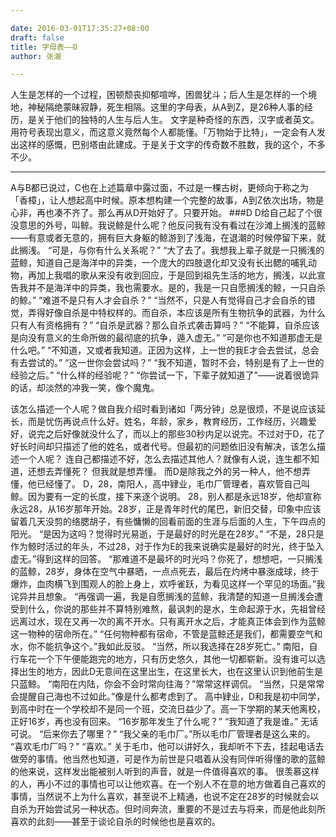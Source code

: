 ```yaml
---

date: 2016-03-01T17:35:27+08:00
draft: false
title: 字母表——D
author: 张潮

---
```





人生是怎样的一个过程，困顿颓丧抑郁喧哗，困兽犹斗；后人生是怎样的一个境地，神秘隔绝蒙昧寂静，死生相隔。这里的字母表，从A到Z，是26种人事的经历，是关于他们的独特的人生与后人生。
文字是种奇怪的东西，汉字或者英文。用符号表现出意义，而这意义竟然每个人都能懂。「万物始于比特」，一定会有人发出这样的感慨，巴别塔由此建成。于是关于文字的传奇数不胜数，我的这个，不多不少。

---

A与B都已说过，C也在上述篇章中露过面，不过是一棵古树，更倾向于称之为「香樟」，让人想起高中时候。原本想构建一个完整的故事，A到Z依次出场，物是心非，再也凑不齐了。那么再从D开始好了。只要开始。
###D
D给自己起了个很没意思的外号，叫鲸。我说鲸是什么呢？他反问我有没有看过在沙滩上搁浅的蓝鲸——有意或者无意的，拥有巨大身躯的鲸游到了浅海，在退潮的时候停留下来，就此搁浅。
“可是，与你有什么关系呢？”
“大了去了。我想我上辈子就是一只搁浅的蓝鲸，知道自己是海洋中的异类，一个庞大的四肢退化却又没有长出鳃的哺乳动物，再加上我唱的歌从来没有收到回应，于是回到祖先生活的地方，搁浅，以此宣告我并不是海洋中的异类，我也需要水。是的，我是一只自愿搁浅的鲸，一只自杀的鲸。”
“难道不是只有人才会自杀？”
“当然不，只是人有觉得自己才会自杀的错觉，弄得好像自杀是中特权样的。而自杀，本应该是所有生物抗争的武器，为什么只有人有资格拥有？”
“自杀是武器？那么自杀式袭击算吗？”
“不能算，自杀应该是向没有意义的生命所做的最彻底的抗争，遁入虚无。”
“可是你也不知道那虚无是什么吧。”
“不知道，又或者我知道。正因为这样，上一世的我E才会去尝试，总会有去尝试的。”
“这一世你会尝试吗？”
“我不知道，暂时不会，特别是有了上一世的经验之后。”
“什么样的经验呢？”
“你尝试一下，下辈子就知道了”——说着很诡异的话，却淡然的冲我一笑，像个魔鬼。

该怎么描述一个人呢？做自我介绍时看到诸如「两分钟」总是很烦，不是说应该延长，而是忧伤再说点什么好。姓名，年龄，家乡，教育经历，工作经历，兴趣爱好，说完之后好像就没什么了，而以上的那些30秒内足以说完。不过对于D，花了好长时间却只描述了他的姓名，或者代号。但最初的问题依旧没有解决，该怎么描述一个人呢？
连自己都描述不好，怎么去描述其他人？就像有人说，连生都不知道，还想去弄懂死？
但我就是想弄懂。
而D是除我之外的另一种人，他不想弄懂，他已经懂了。
D，28，南阳人，高中肄业，毛巾厂管理者，喜欢管自己叫鲸。因为要有一定的长度，接下来逐个说明。
28，别人都是永远18岁，他却宣称永远28，从16岁那年开始。28岁，正是青年时代的尾巴，新旧交替，印象中应该留着几天没剪的络腮胡子，有些慵懒的回看前面的生涯与后面的人生，下午四点的阳光。
“是因为这吗？觉得时光易逝，于是最好的时光是在28岁。”
“不是，28只是作为鲸时活过的年头，不过28，对于作为E的我来说确实是最好的时光，终于坠入虚无。”得到这样的回答。
“那难道不是最坏的时光吗？你死了，想想吧，一只搁浅的蓝鲸，28岁，身体在空气中暴晒，一点点死去，最后在灼烤中暴涨成球，终于爆炸，血肉横飞到围观人的脸上身上，欢呼雀跃，为看见这样一个罕见的场面。”我诧异并且想象。
“再强调一遍，我是自愿搁浅的蓝鲸，我清楚的知道一旦搁浅会遭受到什么，你说的那些并不算特别难熬，最讽刺的是水，生命起源于水，先祖曾经远离过水，现在又再一次的离不开水。只有离开水之后，才能真正体会到作为蓝鲸这一物种的宿命所在。”
“任何物种都有宿命，不管是蓝鲸还是我们，都需要空气和水，你不能抗争这个。”我如此反驳。
“当然，所以我选择在28岁死亡。”
南阳，自行车花一个下午便能跑完的地方，只有历史悠久，其他一切都崭新。没有谁可以选择出生的地方，因此D无意间在这里出生，在这里长大，也在这里认识到他前生是只蓝鲸。
“南阳在内陆，你会不会时常向往海？”常常这样调侃。
“当然，只是常常会提醒自己海也不过如此。”像是什么都考虑到了。
高中肄业，D和我是初中同学，到高中时在一个学校却不是同一个班，交流日益少了。高一下学期的某天他离校，正好16岁，再也没有回来。
“16岁那年发生了什么呢？”
“我知道了我是谁。”
无话可说。
“后来你去了哪里？”
“我父亲的毛巾厂。”所以毛巾厂管理者是这么来的。
“喜欢毛巾厂吗？”
“喜欢。”
关于毛巾，他可以讲好久，我却听不下去，挂起电话去做旁的事情。他当然也知道，可是作为前世是只唱着从没有同伴听得懂的歌的蓝鲸的他来说，这样发出能被别人听到的声音，就是一件值得喜欢的事。
很羡慕这样的人，再小不过的事情也可以让他欢喜。在一个别人不在意的地方做着自己喜欢的事情，当然说不上为什么喜欢，甚至说不上精通，也说不定在28岁的时候就会以自杀为开始尝试另一种状态。但时间奔流，重要的不是过去与将来，而是他此刻所喜欢的此刻——甚至于谈论自杀的时候他也是喜欢的。
